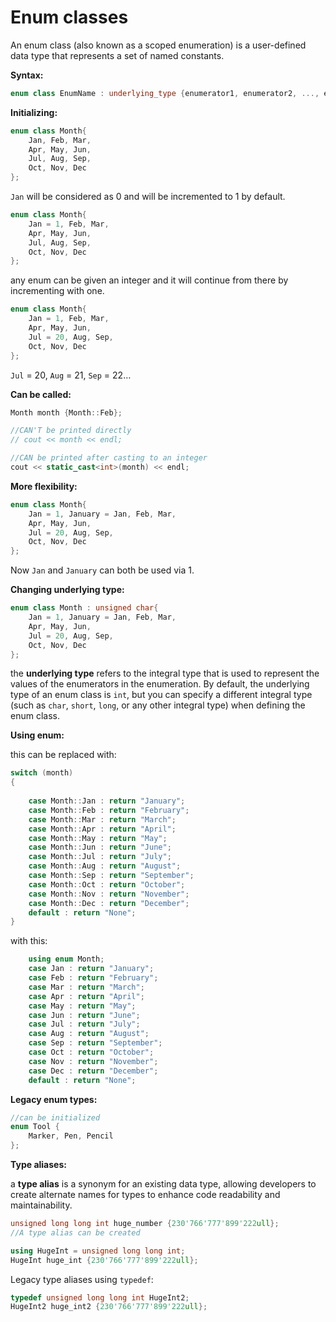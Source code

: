 # Enum classes

An enum class (also known as a scoped enumeration) is a user-defined data type that represents a set of named constants.

**Syntax:**

```cpp
enum class EnumName : underlying_type {enumerator1, enumerator2, ..., enumeratorN};
```

**Initializing:**

```cpp
enum class Month{
    Jan, Feb, Mar, 
    Apr, May, Jun,
    Jul, Aug, Sep, 
    Oct, Nov, Dec
};
```

`Jan` will be considered as 0 and will be incremented to 1 by default.

```cpp
enum class Month{
    Jan = 1, Feb, Mar, 
    Apr, May, Jun,
    Jul, Aug, Sep, 
    Oct, Nov, Dec
};
```

any enum can be given an integer and it will continue from there by incrementing with one.

```cpp
enum class Month{
    Jan = 1, Feb, Mar, 
    Apr, May, Jun,
    Jul = 20, Aug, Sep, 
    Oct, Nov, Dec
};
```

`Jul` = 20, `Aug` = 21, `Sep` = 22…

**Can be called:**

```cpp
Month month {Month::Feb};

//CAN'T be printed directly
// cout << month << endl;

//CAN be printed after casting to an integer
cout << static_cast<int>(month) << endl; 
```

**More flexibility:** 

```cpp
enum class Month{
    Jan = 1, January = Jan, Feb, Mar, 
    Apr, May, Jun,
    Jul = 20, Aug, Sep, 
    Oct, Nov, Dec
};
```

Now `Jan` and `January` can both be used via 1. 

**Changing underlying type:** 

```cpp
enum class Month : unsigned char{
    Jan = 1, January = Jan, Feb, Mar, 
    Apr, May, Jun,
    Jul = 20, Aug, Sep, 
    Oct, Nov, Dec
};
```

the **underlying type** refers to the integral type that is used to represent the values of the enumerators in the enumeration. By default, the underlying type of an enum class is `int`, but you can specify a different integral type (such as `char`, `short`, `long`, or any other integral type) when defining the enum class.

**Using enum:**

this can be replaced with: 

```cpp
switch (month)
{
        
    case Month::Jan : return "January";
    case Month::Feb : return "February";
    case Month::Mar : return "March";
    case Month::Apr : return "April";
    case Month::May : return "May";
    case Month::Jun : return "June";
    case Month::Jul : return "July";
    case Month::Aug : return "August";
    case Month::Sep : return "September";
    case Month::Oct : return "October";
    case Month::Nov : return "November";
    case Month::Dec : return "December";
    default : return "None";
}
```

with this:

```cpp
    using enum Month;
    case Jan : return "January";
    case Feb : return "February";
    case Mar : return "March";
    case Apr : return "April";
    case May : return "May";
    case Jun : return "June";
    case Jul : return "July";
    case Aug : return "August";
    case Sep : return "September";
    case Oct : return "October";
    case Nov : return "November";
    case Dec : return "December";
    default : return "None";
```

**Legacy enum types:**

```cpp
//can be initialized 
enum Tool {
    Marker, Pen, Pencil
};
```

**Type aliases:**

a **type alias** is a synonym for an existing data type, allowing developers to create alternate names for types to enhance code readability and maintainability.

```cpp
unsigned long long int huge_number {230'766'777'899'222ull};
//A type alias can be created

using HugeInt = unsigned long long int;
HugeInt huge_int {230'766'777'899'222ull};
```

Legacy type aliases using `typedef`:

```cpp
typedef unsigned long long int HugeInt2;
HugeInt2 huge_int2 {230'766'777'899'222ull};
```